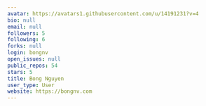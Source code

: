 ```yaml
---
avatar: https://avatars1.githubusercontent.com/u/14191231?v=4
bio: null
email: null
followers: 5
following: 6
forks: null
login: bongnv
open_issues: null
public_repos: 54
stars: 5
title: Bong Nguyen
user_type: User
website: https://bongnv.com
---
```

